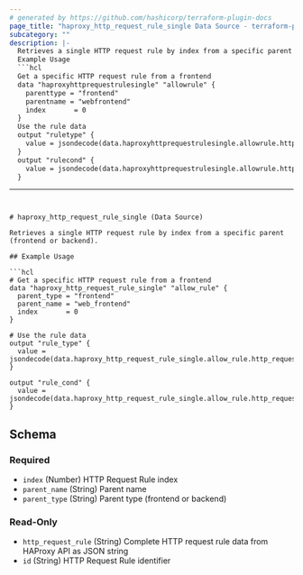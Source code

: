 ```yaml
---
# generated by https://github.com/hashicorp/terraform-plugin-docs
page_title: "haproxy_http_request_rule_single Data Source - terraform-provider-haproxy"
subcategory: ""
description: |-
  Retrieves a single HTTP request rule by index from a specific parent (frontend or backend).
  Example Usage
  ```hcl
  Get a specific HTTP request rule from a frontend
  data "haproxyhttprequestrulesingle" "allowrule" {
    parenttype = "frontend"
    parentname = "webfrontend"
    index       = 0
  }
  Use the rule data
  output "ruletype" {
    value = jsondecode(data.haproxyhttprequestrulesingle.allowrule.httprequestrule).type
  }
  output "rulecond" {
    value = jsondecode(data.haproxyhttprequestrulesingle.allowrule.httprequestrule).cond
  }
  ```
---
```


# haproxy_http_request_rule_single (Data Source)

Retrieves a single HTTP request rule by index from a specific parent (frontend or backend).

## Example Usage

```hcl
# Get a specific HTTP request rule from a frontend
data "haproxy_http_request_rule_single" "allow_rule" {
  parent_type = "frontend"
  parent_name = "web_frontend"
  index       = 0
}

# Use the rule data
output "rule_type" {
  value = jsondecode(data.haproxy_http_request_rule_single.allow_rule.http_request_rule).type
}

output "rule_cond" {
  value = jsondecode(data.haproxy_http_request_rule_single.allow_rule.http_request_rule).cond
}
```



<!-- schema generated by tfplugindocs -->
## Schema

### Required

- `index` (Number) HTTP Request Rule index
- `parent_name` (String) Parent name
- `parent_type` (String) Parent type (frontend or backend)

### Read-Only

- `http_request_rule` (String) Complete HTTP request rule data from HAProxy API as JSON string
- `id` (String) HTTP Request Rule identifier

